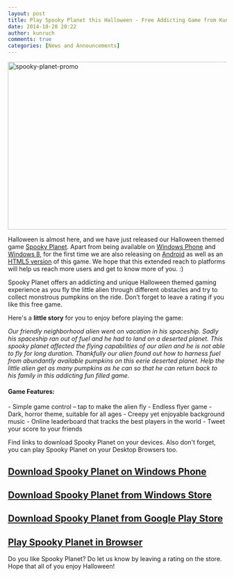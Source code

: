 ```yaml
---
layout: post
title: Play Spooky Planet this Halloween - Free Addicting Game from KunRuch Creations
date: 2014-10-28 20:22
author: kunruch
comments: true
categories: [News and Announcements]
---
```

<a href="http://apps.kunruchcreations.com/spooky_planet/" target="_blank"><img class="aligncenter size-full wp-image-1544" src="http://kunruchcreations.com/wp-content/uploads/2014/10/spooky-planet-promo.png" alt="spooky-planet-promo" width="700" height="387" /></a>

Halloween is almost here, and we have just released our Halloween themed game <a href="http://apps.kunruchcreations.com/spooky_planet/" target="_blank">Spooky Planet</a>. Apart from being available on <a href="http://windowsphone.com/s?appid=545058ef-25fc-4af8-b91f-d1b6e7ec8d3c" target="_blank">Windows Phone</a> and <a href="http://apps.microsoft.com/windows/app/spooky-planet/1b675795-d4b5-43b5-aab4-ae09c7a9af03" target="_blank">Windows 8</a>, for the first time we are also releasing on <a href="https://play.google.com/store/apps/details?id=com.kunruchcreations.spookyplanet" target="_blank">Android</a> as well as an <a href="http://games.kunruchcreations.com/spooky_planet" target="_blank">HTML5 version</a> of this game. We hope that this extended reach to platforms will help us reach more users and get to know more of you. :)

Spooky Planet offers an addicting and unique Halloween themed gaming experience as you fly the little alien through different obstacles and try to collect monstrous pumpkins on the ride. Don’t forget to leave a rating if you like this free game.

Here's a <strong>little story</strong> for you to enjoy before playing the game:

<em>Our friendly neighborhood alien went on vacation in his spaceship. Sadly his spaceship ran out of fuel and he had to land on a deserted planet. This spooky planet affected the flying capabilities of our alien and he is not able to fly for long duration. Thankfully our alien found out how to harness fuel from abundantly available pumpkins on this eerie deserted planet. Help the little alien get as many pumpkins as he can so that he can return back to his family in this addicting fun filled game.</em>
<h4>Game Features:</h4>
- Simple game control – tap to make the alien fly
- Endless flyer game
- Dark, horror theme, suitable for all ages
- Creepy yet enjoyable background music
- Online leaderboard that tracks the best players in the world
- Tweet your score to your friends

Find links to download Spooky Planet on your devices. Also don't forget, you can play Spooky Planet on your Desktop Browsers too.
<h2 class="h3"><a href="http://windowsphone.com/s?appid=545058ef-25fc-4af8-b91f-d1b6e7ec8d3c" target="_blank">Download Spooky Planet on Windows Phone</a></h2>
<h2 class="h3"><a href="http://apps.microsoft.com/windows/app/spooky-planet/1b675795-d4b5-43b5-aab4-ae09c7a9af03" target="_blank">Download Spooky Planet from Windows Store</a></h2>
<h2 class="h3"><a href="https://play.google.com/store/apps/details?id=com.kunruchcreations.spookyplanet" target="_blank">Download Spooky Planet from Google Play Store</a></h2>
<h2 class="h3"><a href="http://games.kunruchcreations.com/spooky_planet" target="_blank">Play Spooky Planet in Browser</a></h2>


Do you like Spooky Planet? Do let us know by leaving a rating on the store. Hope that all of you enjoy Halloween!
